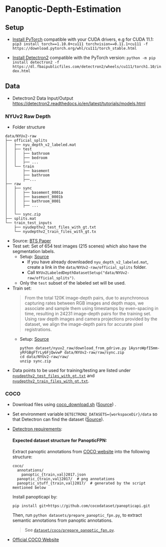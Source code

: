 # Panoptic-Depth-Estimation

## Setup

* [Install PyTorch](https://pytorch.org/get-started/locally/) compatible with your CUDA drivers, e.g for CUDA 11.1:
  `pip3 install torch==1.10.0+cu111 torchvision==0.11.1+cu111 -f https://download.pytorch.org/whl/cu111/torch_stable.html`

* [Install Detectron2](https://detectron2.readthedocs.io/en/latest/tutorials/install.html) compatible with the PyTorch
  version:
  `python -m pip install detectron2 -f https://dl.fbaipublicfiles.com/detectron2/wheels/cu111/torch1.10/index.html`

## Data

* Detectron2 Data Input/Output  https://detectron2.readthedocs.io/en/latest/tutorials/models.html

### NYUv2 Raw Depth 

* Folder structure
```
data/NYUv2-raw
├── official_splits
│   ├── nyu_depth_v2_labeled.mat 
│   ├── test
│   │   ├── bathroom
│   │   ├── bedroom
│   │   ├── ...
│   └── train
│       ├── basement
│       ├── bathroom
│       ├──...
├── raw
│   ├── sync
│   │   ├── basement_0001a
│   │   ├── basement_0001b
│   │   ├── bathroom_0001
│   │   ├── ...
│   │ 
│   └── sync.zip
├── splits.mat
└── train_test_inputs
    ├── nyudepthv2_test_files_with_gt.txt
    └── nyudepthv2_train_files_with_gt.tx
```

* Source: [BTS Paper](https://github.com/cleinc/bts/tree/9f026177dc82712a308438297391a76e786f46e2)
* Test set: Set of 654 test images (215 scenes) which also have the segmentation labels.
  * Setup: [Source](https://github.com/cleinc/bts#prepare-nyu-depth-v2-test-set) 
    * If you have already downloaded `nyu_depth_v2_labeled.mat`, create a link in the `data/NYUv2-raw/official_splits` folder.
    * Call `NYUv2LabeledDepthDatasetSetup("data/NYUv2-raw/official_splits")`.
  * Only the `test` subset of the labeled set will be used.
* Train set: 
  > From the total 120K image-depth pairs, due to asynchronous capturing rates between RGB images and depth maps,
  > we associate and sample them using timestamps by even-spacing in time, resulting in 24231 image-depth
  > pairs for the training set. Using raw depth images and camera projections provided by the dataset,
  > we align the image-depth pairs for accurate pixel registrations. 
  * Setup: [Source](https://github.com/cleinc/bts/blob/9f026177dc82712a308438297391a76e786f46e2/pytorch/README.md#preparation-for-training)
    ```shell
    python dataset/nyuv2_raw/download_from_gdrive.py 1AysroWpfISmm-yRFGBgFTrLy6FjQwvwP data/NYUv2-raw/raw/sync.zip
    cd data/NYUv2-raw/raw/
    unzip sync.zip
    ```
* Data points to be used for training/testing are listed under [`nyudepthv2_test_files_with_gt.txt`](data/NYUv2-raw/train_test_inputs/nyudepthv2_test_files_with_gt.txt) and
  [`nyudepthv2_train_files_with_gt.txt`](data/NYUv2-raw/train_test_inputs/nyudepthv2_train_files_with_gt.txt).
### COCO

* Download files
  using [coco_download.sh](coco_download.sh) ([Source](https://gist.github.com/mkocabas/a6177fc00315403d31572e17700d7fd9))
  .

* Set environment variable `DETECTRON2_DATASETS={workspaceDir}/data` so that Detectron can find the
  dataset ([Source](https://gist.github.com/mkocabas/a6177fc00315403d31572e17700d7fd9)).


* [Detectron requirements](https://detectron2.readthedocs.io/en/latest/tutorials/builtin_datasets.html):

  #### Expected dataset structure for PanopticFPN:

  Extract panoptic annotations from [COCO website](https://cocodataset.org/#download)
  into the following structure:
    ```
    coco/
      annotations/
        panoptic_{train,val}2017.json
      panoptic_{train,val}2017/  # png annotations
      panoptic_stuff_{train,val}2017/  # generated by the script mentioned below
    ```

  Install panopticapi by:
    ```
    pip install git+https://github.com/cocodataset/panopticapi.git
    ```
  Then, run `python datasets/prepare_panoptic_fpn.py`, to extract semantic annotations from panoptic annotations.
  > See [`dataset/coco/prepare_panoptic_fpn.py`](`dataset/coco/prepare_panoptic_fpn.py`).
* [Official COCO Website](https://cocodataset.org/#download)
